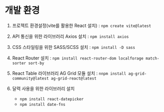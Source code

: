 # 개발 환경

1. 프로젝트 환경설정(vite를 활용한 React 설치) : `npm create vite@latest`

2. API 통신을 위한 라이브러리 Axios 설치 : `npm install axios`

3. CSS 스타일링을 위한 SASS/SCSS 설치 : `npm install -D sass`

4. React Router 설치 : `npm install react-router-dom localforage match-sorter sort-by`

5. React Table 라이브러리 AG Grid 모듈 설치 : `nnpm install ag-grid-community@latest ag-grid-react@latest`

6. 달력 사용을 위한 라이브러리 설치 
    - `npm install react-datepicker`
    - `npm install date-fns`
